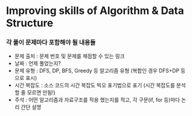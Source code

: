 # Improving skills of Algorithm & Data Structure

### 각 풀이 문제마다 포함해야 될 내용들

- 문제 출처 : 문제 번호 및 문제를 채점할 수 있는 링크
- 날짜 : 언제 풀었는지?
- 문제 유형 : DFS, DP, BFS, Greedy 등 알고리즘 유형 (복합인 경우 DFS+DP 등으로 표시)
- 시간 복잡도 : 소스 코드의 시간 복잡도 빅오 표기법으로 표기 (시간 복잡도를 분석할 줄 모르면 안됨!)
- 주석 : 어떤 알고리즘과 자료구조를 적용 했는지를 적고, 각 구문(if, for 등)마다 논리 간단 설명
